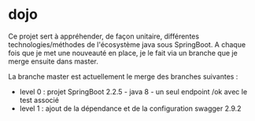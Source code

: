 # dojo

Ce projet sert à appréhender, de façon unitaire, différentes technologies/méthodes de l'écosystème java sous SpringBoot.
A chaque fois que je met une nouveauté en place, je le fait via un branche que je merge ensuite dans master.

La branche master est actuellement le merge des branches suivantes :

* level 0 : projet SpringBoot 2.2.5 - java 8 - un seul endpoint /ok   avec le test associé
* level 1 : ajout de la dépendance et de la configuration swagger 2.9.2
